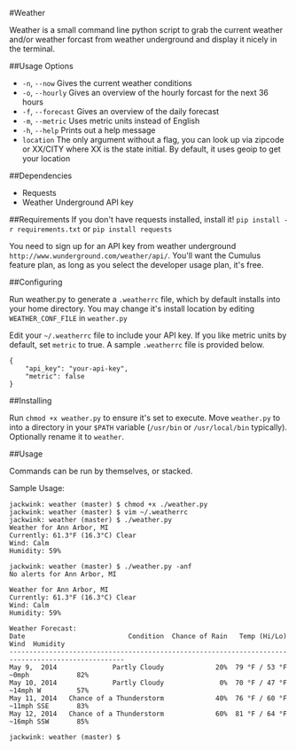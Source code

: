 #Weather

Weather is a small command line python script to grab the current weather and/or weather forcast from weather underground and display it nicely in the terminal.

##Usage Options

- `-n`, `--now`  Gives the current weather conditions 
- `-o`, `--hourly`  Gives an overview of the hourly forcast for the next 36 hours 
- `-f`, `--forecast`  Gives an overview of the daily forecast 
- `-m`, `--metric` Uses metric units instead of English 
- `-h`, `--help`  Prints out a help message
- `location`  The only argument without a flag, you can look up via zipcode or XX/CITY where XX is the state initial.  By default, it uses geoip to get your location

##Dependencies

- Requests
- Weather Underground API key 

##Requirements
If you don't have requests installed, install it! `pip install -r requirements.txt` or `pip install requests` 

You need to sign up for an API key from weather underground `http://www.wunderground.com/weather/api/`.  You'll want the Cumulus feature plan, as long as you select the developer usage plan, it's free.  

##Configuring

Run weather.py to generate a `.weatherrc` file, which by default installs into your home directory.  You may change it's install location by editing `WEATHER_CONF_FILE` in `weather.py`

Edit your `~/.weatherrc` file to include your API key.  If you like metric units by default, set `metric` to true. A sample `.weatherrc` file is provided below.

	{
		"api_key": "your-api-key",
		"metric": false
	}
	

##Installing

Run `chmod +x weather.py` to ensure it's set to execute.  Move `weather.py` to into a directory in your `$PATH` variable (`/usr/bin` or `/usr/local/bin` typically). Optionally rename it to `weather`.   

##Usage

Commands can be run by themselves, or stacked.

Sample Usage:

	jackwink: weather (master) $ chmod +x ./weather.py
	jackwink: weather (master) $ vim ~/.weatherrc
	jackwink: weather (master) $ ./weather.py
	Weather for Ann Arbor, MI
	Currently: 61.3°F (16.3°C) Clear
	Wind: Calm
	Humidity: 59%

	jackwink: weather (master) $ ./weather.py -anf
	No alerts for Ann Arbor, MI

	Weather for Ann Arbor, MI
	Currently: 61.3°F (16.3°C) Clear
	Wind: Calm
	Humidity: 59%

	Weather Forecast:
	Date                          Condition  Chance of Rain   Temp (Hi/Lo)        Wind  Humidity
	---------------------------------------------------------------------------------------------------
	May 9,  2014              Partly Cloudy             20%  79 °F / 53 °F  ~0mph            82%
	May 10, 2014              Partly Cloudy              0%  70 °F / 47 °F  ~14mph W         57%
	May 11, 2014   Chance of a Thunderstorm             40%  76 °F / 60 °F  ~11mph SSE       83%
	May 12, 2014   Chance of a Thunderstorm             60%  81 °F / 64 °F  ~16mph SSW       85%
	
	jackwink: weather (master) $ 


